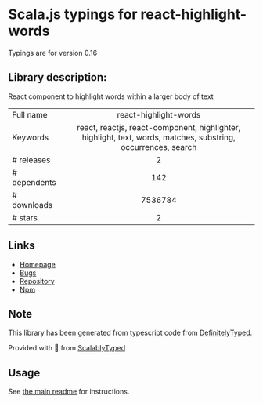 
# Scala.js typings for react-highlight-words

Typings are for version 0.16

## Library description:
React component to highlight words within a larger body of text

|                    |                 |
| ------------------ | :-------------: |
| Full name          | react-highlight-words |
| Keywords           | react, reactjs, react-component, highlighter, highlight, text, words, matches, substring, occurrences, search |
| # releases         | 2 |
| # dependents       | 142 |
| # downloads        | 7536784 |
| # stars            | 2 |

## Links
- [Homepage](https://github.com/bvaughn/react-highlight-words#readme)
- [Bugs](https://github.com/bvaughn/react-highlight-words/issues)
- [Repository](https://github.com/bvaughn/react-highlight-words)
- [Npm](https://www.npmjs.com/package/react-highlight-words)
    


## Note
This library has been generated from typescript code from [DefinitelyTyped](https://definitelytyped.org).

Provided with :purple_heart: from [ScalablyTyped](https://github.com/oyvindberg/ScalablyTyped)

## Usage
See [the main readme](../../readme.md) for instructions.


